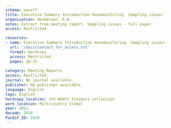 ```yaml
---
schema: pacelf
title: Executive Summary Introduction Xenomonitoring  Sampling issues for Lymphatic filariasis
organization: Henderson, R.H.
notes: Extract from meeting report. Sampling issues - full paper
access: Restricted

resources:
- name: Executive Summary Introduction Xenomonitoring  Sampling issues for Lymphatic filariasis
  url: '/docs/contact_for_access.txt'
  format: Hardcopy
  access: Restricted
  pages: 18-31
 
category: Meeting Reports
access: Restricted
journal: No journal available.
publisher: No publisher available. 
language: English 
tags: English 
hardcopy_location: JCU WHOCC Ichimori collection
work_location: Multicountry Global
year: 2011
decade: 2010
PacELF_ID: 1819
---
```

